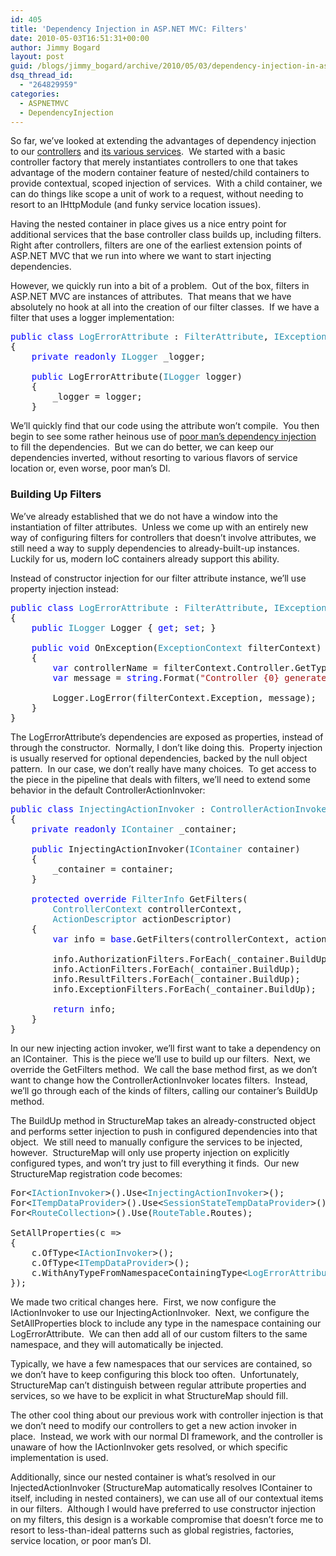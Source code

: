 ```yaml
---
id: 405
title: 'Dependency Injection in ASP.NET MVC: Filters'
date: 2010-05-03T16:51:31+00:00
author: Jimmy Bogard
layout: post
guid: /blogs/jimmy_bogard/archive/2010/05/03/dependency-injection-in-asp-net-mvc-filters.aspx
dsq_thread_id:
  - "264829959"
categories:
  - ASPNETMVC
  - DependencyInjection
---
```

So far, we’ve looked at extending the advantages of dependency injection to our [controllers](http://www.lostechies.com/blogs/jimmy_bogard/archive/2010/04/26/dependency-injection-in-asp-net-mvc-controllers.aspx) and [its various services](http://www.lostechies.com/blogs/jimmy_bogard/archive/2010/04/28/dependency-injection-in-asp-net-mvc-contextual-controller-injection.aspx).&#160; We started with a basic controller factory that merely instantiates controllers to one that takes advantage of the modern container feature of nested/child containers to provide contextual, scoped injection of services.&#160; With a child container, we can do things like scope a unit of work to a request, without needing to resort to an IHttpModule (and funky service location issues).

Having the nested container in place gives us a nice entry point for additional services that the base controller class builds up, including filters.&#160; Right after controllers, filters are one of the earliest extension points of ASP.NET MVC that we run into where we want to start injecting dependencies.

However, we quickly run into a bit of a problem.&#160; Out of the box, filters in ASP.NET MVC are instances of attributes.&#160; That means that we have absolutely no hook at all into the creation of our filter classes.&#160; If we have a filter that uses a logger implementation:

<pre><span style="color: blue">public class </span><span style="color: #2b91af">LogErrorAttribute </span>: <span style="color: #2b91af">FilterAttribute</span>, <span style="color: #2b91af">IExceptionFilter
</span>{
    <span style="color: blue">private readonly </span><span style="color: #2b91af">ILogger </span>_logger;

    <span style="color: blue">public </span>LogErrorAttribute(<span style="color: #2b91af">ILogger </span>logger)
    {
        _logger = logger;
    }</pre>

[](http://11011.net/software/vspaste)

We’ll quickly find that our code using the attribute won’t compile.&#160; You then begin to see some rather heinous use of [poor man’s dependency injection](http://www.lostechies.com/blogs/jimmy_bogard/archive/2009/07/03/how-not-to-do-dependency-injection-in-nerddinner.aspx) to fill the dependencies.&#160; But we can do better, we can keep our dependencies inverted, without resorting to various flavors of service location or, even worse, poor man’s DI.

### Building Up Filters

We’ve already established that we do not have a window into the instantiation of filter attributes.&#160; Unless we come up with an entirely new way of configuring filters for controllers that doesn’t involve attributes, we still need a way to supply dependencies to already-built-up instances.&#160; Luckily for us, modern IoC containers already support this ability.

Instead of constructor injection for our filter attribute instance, we’ll use property injection instead:

<pre><span style="color: blue">public class </span><span style="color: #2b91af">LogErrorAttribute </span>: <span style="color: #2b91af">FilterAttribute</span>, <span style="color: #2b91af">IExceptionFilter
</span>{
    <span style="color: blue">public </span><span style="color: #2b91af">ILogger </span>Logger { <span style="color: blue">get</span>; <span style="color: blue">set</span>; }

    <span style="color: blue">public void </span>OnException(<span style="color: #2b91af">ExceptionContext </span>filterContext)
    {
        <span style="color: blue">var </span>controllerName = filterContext.Controller.GetType().Name;
        <span style="color: blue">var </span>message = <span style="color: blue">string</span>.Format(<span style="color: #a31515">"Controller {0} generated an error."</span>, controllerName);

        Logger.LogError(filterContext.Exception, message);
    }
}</pre>

[](http://11011.net/software/vspaste)

The LogErrorAttribute’s dependencies are exposed as properties, instead of through the constructor.&#160; Normally, I don’t like doing this.&#160; Property injection is usually reserved for optional dependencies, backed by the null object pattern.&#160; In our case, we don’t really have many choices.&#160; To get access to the piece in the pipeline that deals with filters, we’ll need to extend some behavior in the default ControllerActionInvoker:

<pre><span style="color: blue">public class </span><span style="color: #2b91af">InjectingActionInvoker </span>: <span style="color: #2b91af">ControllerActionInvoker
</span>{
    <span style="color: blue">private readonly </span><span style="color: #2b91af">IContainer </span>_container;

    <span style="color: blue">public </span>InjectingActionInvoker(<span style="color: #2b91af">IContainer </span>container)
    {
        _container = container;
    }

    <span style="color: blue">protected override </span><span style="color: #2b91af">FilterInfo </span>GetFilters(
        <span style="color: #2b91af">ControllerContext </span>controllerContext, 
        <span style="color: #2b91af">ActionDescriptor </span>actionDescriptor)
    {
        <span style="color: blue">var </span>info = <span style="color: blue">base</span>.GetFilters(controllerContext, actionDescriptor);

        info.AuthorizationFilters.ForEach(_container.BuildUp);
        info.ActionFilters.ForEach(_container.BuildUp);
        info.ResultFilters.ForEach(_container.BuildUp);
        info.ExceptionFilters.ForEach(_container.BuildUp);

        <span style="color: blue">return </span>info;
    }
}</pre>

[](http://11011.net/software/vspaste)

In our new injecting action invoker, we’ll first want to take a dependency on an IContainer.&#160; This is the piece we’ll use to build up our filters.&#160; Next, we override the GetFilters method.&#160; We call the base method first, as we don’t want to change how the ControllerActionInvoker locates filters.&#160; Instead, we’ll go through each of the kinds of filters, calling our container’s BuildUp method.

The BuildUp method in StructureMap takes an already-constructed object and performs setter injection to push in configured dependencies into that object.&#160; We still need to manually configure the services to be injected, however.&#160; StructureMap will only use property injection on explicitly configured types, and won’t try just to fill everything it finds.&#160; Our new StructureMap registration code becomes:

<pre>For&lt;<span style="color: #2b91af">IActionInvoker</span>&gt;().Use&lt;<span style="color: #2b91af">InjectingActionInvoker</span>&gt;();
For&lt;<span style="color: #2b91af">ITempDataProvider</span>&gt;().Use&lt;<span style="color: #2b91af">SessionStateTempDataProvider</span>&gt;();
For&lt;<span style="color: #2b91af">RouteCollection</span>&gt;().Use(<span style="color: #2b91af">RouteTable</span>.Routes);

SetAllProperties(c =&gt;
{
    c.OfType&lt;<span style="color: #2b91af">IActionInvoker</span>&gt;();
    c.OfType&lt;<span style="color: #2b91af">ITempDataProvider</span>&gt;();
    c.WithAnyTypeFromNamespaceContainingType&lt;<span style="color: #2b91af">LogErrorAttribute</span>&gt;();
});</pre>

[](http://11011.net/software/vspaste)

We made two critical changes here.&#160; First, we now configure the IActionInvoker to use our InjectingActionInvoker.&#160; Next, we configure the SetAllProperties block to include any type in the namespace containing our LogErrorAttribute.&#160; We can then add all of our custom filters to the same namespace, and they will automatically be injected.

Typically, we have a few namespaces that our services are contained, so we don’t have to keep configuring this block too often.&#160; Unfortunately, StructureMap can’t distinguish between regular attribute properties and services, so we have to be explicit in what StructureMap should fill.

The other cool thing about our previous work with controller injection is that we don’t need to modify our controllers to get a new action invoker in place.&#160; Instead, we work with our normal DI framework, and the controller is unaware of how the IActionInvoker gets resolved, or which specific implementation is used.

Additionally, since our nested container is what’s resolved in our InjectedActionInvoker (StructureMap automatically resolves IContainer to itself, including in nested containers), we can use all of our contextual items in our filters.&#160; Although I would have preferred to use constructor injection on my filters, this design is a workable compromise that doesn’t force me to resort to less-than-ideal patterns such as global registries, factories, service location, or poor man’s DI.